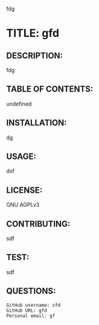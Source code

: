 

fdg

# TITLE: gfd

## DESCRIPTION: 
fdg

## TABLE OF CONTENTS:
undefined

## INSTALLATION: 
dg

## USAGE:
dsf

## LICENSE:
GNU AGPLv3

## CONTRIBUTING:
sdf

## TEST:
sdf

## QUESTIONS:
    GitHub username: sfd
    GitHub URL: gfd
    Personal email: gf

